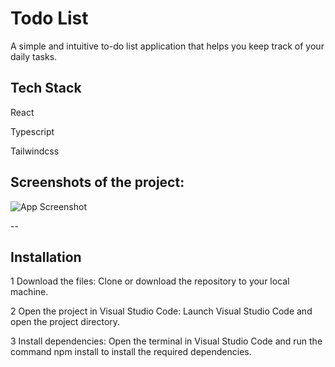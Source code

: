Todo List
========================================================================================================================================
A simple and intuitive to-do list application that helps you keep track of your daily tasks.
## Tech Stack



React

Typescript

Tailwindcss






## Screenshots of the project:

![App Screenshot](https://i.imgur.com/6hSD4id.png)

--








## Installation

 1 Download the files: Clone or download the repository to your local machine.

2 Open the project in Visual Studio Code: Launch Visual Studio Code and open the project directory.

3
Install dependencies: Open the terminal in Visual Studio Code and run the command npm install to install the required dependencies.
